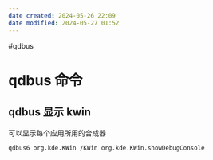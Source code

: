 ```yaml
---
date created: 2024-05-26 22:09
date modified: 2024-05-27 01:52
---
```

#qdbus

# qdbus 命令

## qdbus 显示 kwin

可以显示每个应用所用的合成器
```shell
qdbus6 org.kde.KWin /KWin org.kde.KWin.showDebugConsole
```
